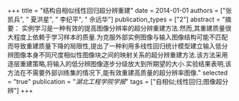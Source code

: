 +++
title = "结构自相似线性回归超分辨重建"
date = 2014-01-01
authors = ["张凯兵", " 夏洪星", " 李纪平", " 佘远华"]
publication_types = ["2"]
abstract = "摘　要： 实例学习是一种有效的提高图像分辨率的超分辨重建方法.然而,其重建质量很大程度上依赖于学习样本的质量.为克服外部实例图像与输入图像结构可能不匹配而导致重建质量下降的局限性,提出了一种利用多线性回归统计模型建立输入低分辨图像本身不同尺度相似性图像块之间的映射关系的超分辨重建方法.该方法采用逐层重建策略,将输入的低分辨图像逐步分级放大到所期望的大小.实验结果表明,该方法在不需要外部训练集的情况下,能有效重建高质量的超分辨率图像."
selected = "true"
publication = "*湖北工程学院学报*"
tags = ["自相似;线性回归;图像超分辨"]
+++

